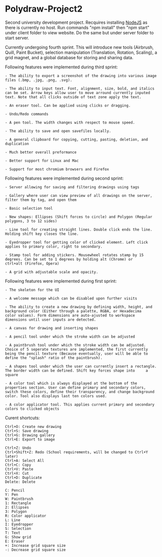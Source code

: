 # Polydraw-Project2

Second university development project. Recquires installing [NodeJS](https://nodejs.org/en/) as there is currently no host. Run commands "npm install" then "npm start" under client folder to view website. Do the same but under server folder to start server.

Currently undergoing fourth sprint. This will introduce new tools (Airbrush, Quill, Paint Bucket), selection manipulation (Translation, Rotation, Scaling), a grid magnet, and a global database for storing and sharing data.

Following features were implemented during third sprint:

    - The ability to export a screenshot of the drawing into various image files (.bmp, .jpg, .png, .svg).
    
    - The ability to input text. Font, alignment, size, bold, and italics can be set. Arrow keys allow user to move arround currently inputed text. Note that all clicks outside of text zone apply the text.
    
    - An eraser tool. Can be applied using clicks or dragging.
    
    - Undo/Redo commands
    
    - A pen tool. The width changes with respect to mouse speed.
    
    - The ability to save and open savefiles locally.
    
    - A general clipboard for copying, cutting, pasting, deletion, and duplication
    
    - Much better overall preformance
    
    - Better support for Linux and Mac
    
    - Support for most chromium browsers and Firefox

Following features were implemented during second sprint:

    - Server allowing for saving and filtering drawings using tags
    
    - Gallery where user can view preview of all drawings on the server, filter them by tag, and open them
    
    - Basic selection tool
    
    - New shapes: Ellipses (Shift forces to circle) and Polygon (Regular polygons, 3 to 12 sides)
    
    - Line tool for creating straight lines. Double click ends the line. Holding shift key closes the line.
    
    - Eyedropper tool for getting color of clicked element. Left click applies to primary color, right to secondary.
    
    - Stamp tool for adding stickers. Mousewheel rotates stamp by 15 degrees. Can be set to 1 degrees by holding alt (Chrome) or          
    ctrl+alt (Firefox, Opera)
    
    - A grid with adjustable scale and opacity.

Following features were implemented during first sprint:

    - The skeleton for the UI

    - A welcome message which can be disabled upon further visits

    - The ability to create a new drawing by defining width, height, and background color (Either through a palette, RGBA, or Hexadecima
    color values). Form dimensions are auto-ajusted to workspace dimensions until user inputs are detected.

    - A canvas for drawing and inserting shapes

    - A pencil tool under which the stroke width can be adjusted

    - A paintbrush tool under which the stroke width can be adjusted. Choice of 5 seperate textures are implemented, the first currently  
    being the pencil texture (Because eventually, user will be able to define the "splash" ratio of the paintbrush).

    - A shapes tool under which the user can currently insert a rectangle. The border width can be defined. Shift key forces shape into     a square

    - A color tool which is always displayed at the bottom of the properties section. User can define primary and secondary colors,         switch these colors, define their transparency, and change background color. Tool also displays last ten colors used.

    - A color applicator tool. This applies current primary and secondary colors to clicked objects
  
Curent shortcuts:

    Ctrl+O: Create new drawing
    Ctrl+S: Save drawing
    Ctrl+G: Drawing gallery
    Ctrl+E: Export to image
    
    Ctrl+Z: Undo
    Ctrl+Shift+Z: Redo (School requirements, will be changed to Ctrl+Y later)
    Ctrl+A: Select All
    Ctrl+C: Copy
    Ctrl+V: Paste
    Ctrl+X: Cut
    Ctrl+D: Duplicate
    Delete: Delete
    
    C: Pencil
    Y: Pen
    W: Paintbrush
    1: Rectangle
    2: Ellipses
    3: Polygon
    R: Color applicator
    L: Line
    I: Eyedropper
    S: Selection
    T: Text
    G: Show grid
    E: Eraser
    +: Increase grid square size
    -: Decrease grid square size
    
